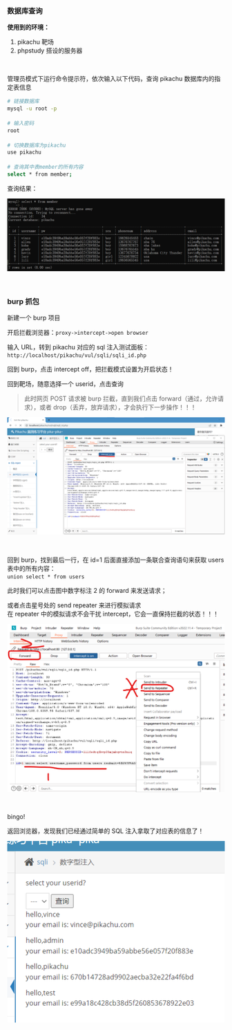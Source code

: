 ### 数据库查询

**使用到的环境：**

1. pikachu 靶场
2. phpstudy 搭设的服务器

<br>

管理员模式下运行命令提示符，依次输入以下代码，查询 pikachu 数据库内的指定表信息

```sh
# 链接数据库
mysql -u root -p

# 输入密码
root

# 切换数据库为pikachu
use pikachu

# 查询其中表member的所有内容
select * from member;
```

查询结果：

![](../imgs/sqlinject/sq01/sq1-1.png)

<br>

### burp 抓包

新建一个 burp 项目

开启拦截浏览器：`proxy->intercept->open browser`

输入 URL，转到 pikachu 对应的 sql 注入测试面板：`http://localhost/pikachu/vul/sqli/sqli_id.php`

回到 burp，点击 intercept off，把拦截模式设置为开启状态！

回到靶场，随意选择一个 userid，点击查询

> 此时网页 POST 请求被 burp 拦截，直到我们点击 forward（通过，允许请求），或者 drop（丢弃，放弃请求），才会执行下一步操作！！！

![](../imgs/sqlinject/sq01/sq1-2.png)

<br>

回到 burp，找到最后一行，在 id=1 后面直接添加一条联合查询语句来获取 users 表中的所有内容：  
`union select * from users `

此时我们可以点击图中数字标注 2 的 forward 来发送请求；

或者点击星号处的 send repeater 来进行模拟请求  
在 repeater 中的模拟请求不会干扰 intercept，它会一直保持拦截的状态！！！

![](../imgs/sqlinject/sq01/sq1-3.png)

<br>

bingo!

返回浏览器，发现我们已经通过简单的 SQL 注入拿取了对应表的信息了！

![](../imgs/sqlinject/sq01/sq1-4.png)

<br>
